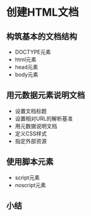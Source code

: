 # 创建HTML文档
## 构筑基本的文档结构
- DOCTYPE元素
- html元素
- head元素
- body元素
## 用元数据元素说明文档
- 设置文档标题
- 设置相对URL的解析基准
- 用元数据说明文档
- 定义CSS样式
- 指定外部资源
## 使用脚本元素
- script元素
- noscript元素
## 小结